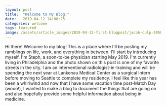 ```yaml
--- 
layout: post
title:  "Welcome to My Blog!"
date:   2019-04-12 14:08:25
categories: welcome
tags: featured
image: /assets/article_images/2019-04-12-first-blogpost/jacob-culp-395062-unsplash.JPG
---
```


Hi there! Welcome to my blog! This is a place where I'll be posting my ramblings on life, work, and everything in between. I'll start by introducing myself. I'm Steph, a soon-to-be physician starting May 2019. I'm currently living in Philadelphia and the photo shown on this post is one of my favorite streets in the city. I am an interventional radiologist-in-training and will be spending the next year at Lankenau Medical Center as a surgical intern before moving to Seattle to complete my residency. I feel like this year has been a whirlwind and now that I have some vacation time post-Match Day (wooo!), I wanted to make a blog to document the things that are going on and also hopefully provide some helpful information about being in medicine. 